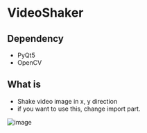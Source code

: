 # VideoShaker

## Dependency

- PyQt5
- OpenCV


## What is

- Shake video image in x, y direction
- if you want to use this, change import part.


![image](https://user-images.githubusercontent.com/90448406/211244324-9ac88ba0-dd7a-4fb3-8ae6-177603ea3b76.png)
